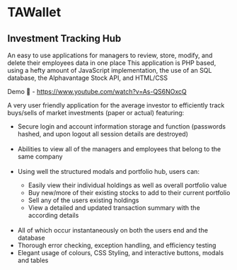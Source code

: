 # TAWallet
## Investment Tracking Hub

An easy to use applications for managers to review, store, modify, and delete their employees data in one place
This application is PHP based, using a hefty amount of JavaScript implementation, the use of an SQL database, the Alphavantage Stock API, and HTML/CSS

Demo 🎥 - https://www.youtube.com/watch?v=As-QS6NOxcQ

A very user friendly application for the average investor to efficiently track buys/sells of market investments (paper or actual) featuring:
<ul>
  <li> Secure login and account information storage and function (passwords hashed, and upon logout all session details are destroyed)</li>
  <br>
  <li> Abilities to view all of the managers and employees that belong to the same company</li>
  <br>
  <li> Using well the structured modals and portfolio hub, users can:</li>
  <ul>
    <li> Easily view their individual holdings as well as overall portfolio value</li>
    <li> Buy new/more of their existing stocks to add to their current portfolio</li>
    <li> Sell any of the users existing holdings</li></li>
    <li> View a detailed and updated transaction summary with the according details</li>
  </ul>
  <br>
  <li> All of which occur instantaneously on both the users end and the database</li>
  <li> Thorough error checking, exception handling, and efficiency testing</li>
  <li> Elegant usage of colours, CSS Styling, and interactive buttons, modals and tables
</ul><br>
